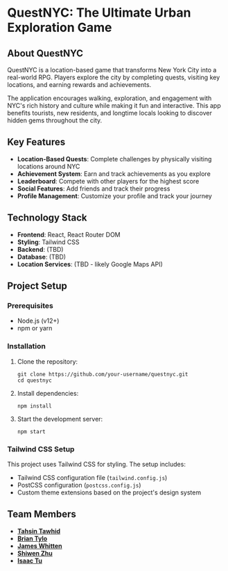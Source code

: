 # QuestNYC: The Ultimate Urban Exploration Game

## About QuestNYC

QuestNYC is a location-based game that transforms New York City into a real-world RPG. Players explore the city by completing quests, visiting key locations, and earning rewards and achievements.

The application encourages walking, exploration, and engagement with NYC's rich history and culture while making it fun and interactive. This app benefits tourists, new residents, and longtime locals looking to discover hidden gems throughout the city.

## Key Features

- **Location-Based Quests**: Complete challenges by physically visiting locations around NYC
- **Achievement System**: Earn and track achievements as you explore
- **Leaderboard**: Compete with other players for the highest score
- **Social Features**: Add friends and track their progress
- **Profile Management**: Customize your profile and track your journey

## Technology Stack

- **Frontend**: React, React Router DOM
- **Styling**: Tailwind CSS
- **Backend**: (TBD)
- **Database**: (TBD)
- **Location Services**: (TBD - likely Google Maps API)

## Project Setup

### Prerequisites

- Node.js (v12+)
- npm or yarn

### Installation

1. Clone the repository:
   ```
   git clone https://github.com/your-username/questnyc.git
   cd questnyc
   ```

2. Install dependencies:
   ```
   npm install
   ```

3. Start the development server:
   ```
   npm start
   ```

### Tailwind CSS Setup

This project uses Tailwind CSS for styling. The setup includes:

- Tailwind CSS configuration file (`tailwind.config.js`)
- PostCSS configuration (`postcss.config.js`)
- Custom theme extensions based on the project's design system

## Team Members

- **[Tahsin Tawhid](https://github.com/tahsintawhid)**
- **[Brian Tylo](https://github.com/brian105)**
- **[James Whitten](https://github.com/jwhit0)**
- **[Shiwen Zhu](https://github.com/shiwenz59)**
- **[Isaac Tu](https://github.com/IsaacProgrammer0)**